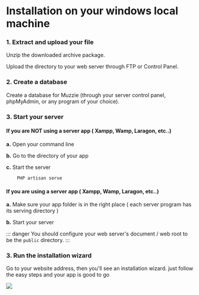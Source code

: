 # Installation on your windows local machine


### 1. Extract and upload your file

Unzip the downloaded archive package. 

Upload the directory to your web server through FTP or Control Panel.

### 2. Create a database

Create a database for Muzzie (through your server control panel, phpMyAdmin, or any program of your choice).

### 3. Start your server 

#### If you are NOT using a server app ( Xampp, Wamp, Laragon, etc..)

<strong>a.</strong> Open your command line 

<strong>b.</strong> Go to the directory of your app

<strong>c.</strong> Start the server

        PHP artisan serve


#### If you are using a server app ( Xampp, Wamp, Laragon, etc..)

<strong>a.</strong> Make sure your app folder is in the right place ( each server program has its serving directory )

<strong>b.</strong> Start your server

::: danger
You should configure your web server's document / web root to be the <code>public</code> directory.
:::

### 3. Run the installation wizard

Go to your website address, then you'll see an installation wizard. just follow the easy steps and your app is good to go

<img src="/assets/img/muzzie_installer.png">